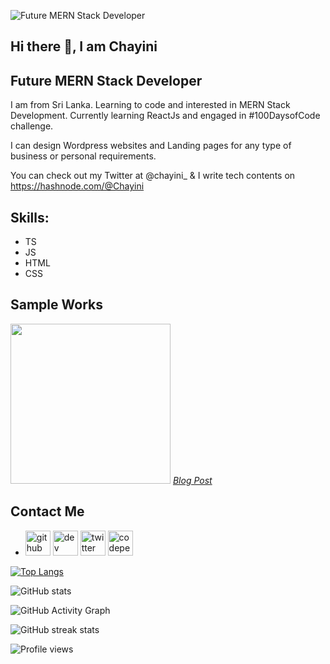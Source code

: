 ![Future MERN Stack Developer](https://github.com/ChayiniKV/ChayiniKV/blob/main/Future%20MERN%20Stack%20Developer.png)

## Hi there 👋, I am Chayini
## Future MERN Stack Developer

I am from Sri Lanka. Learning to code and interested in MERN Stack Development. Currently learning ReactJs and engaged in #100DaysofCode challenge.

I can design Wordpress websites and Landing pages for any type of business or personal requirements.

You can check out my Twitter at @chayini_ & I write tech contents on https://hashnode.com/@Chayini

## Skills: 
* TS 
* JS 
* HTML 
* CSS

## Sample Works

<img src='https://github.com/ChayiniKV/ChayiniKV/blob/main/Pink%20Minimalist%20Surprising%20Facts%20About%20Blogging%20Blog%20Banner.gif' width='256'/>
<a href='https://chayini.hashnode.dev/framework-vs-library' target='_blank'><i>Blog Post</i></a>



## Contact Me
* [<img src='https://cdn.jsdelivr.net/npm/simple-icons@3.0.1/icons/github.svg' alt='github' height='40'>](https://github.com/ChayiniKV)  [<img src='https://cdn.jsdelivr.net/npm/simple-icons@3.0.1/icons/hashnode.svg' alt='dev' height='40'>](https://hashnode.com/@Chayini)  [<img src='https://cdn.jsdelivr.net/npm/simple-icons@3.0.1/icons/twitter.svg' alt='twitter' height='40'>](https://twitter.com/@chayini_)  [<img src='https://cdn.jsdelivr.net/npm/simple-icons@3.0.1/icons/codepen.svg' alt='codepen' height='40'>](https://codepen.io/https://codepen.io/SajiniKV)



[![Top Langs](https://github-readme-stats.vercel.app/api/top-langs/?username=ChayiniKV)](https://github.com/anuraghazra/github-readme-stats)

![GitHub stats](https://github-readme-stats.vercel.app/api?username=ChayiniKV&show_icons=true)  

![GitHub Activity Graph](https://activity-graph.herokuapp.com/graph?username=ChayiniKV)  

![GitHub streak stats](https://github-readme-streak-stats.herokuapp.com/?user=ChayiniKV)  

![Profile views](https://gpvc.arturio.dev/ChayiniKV)  
